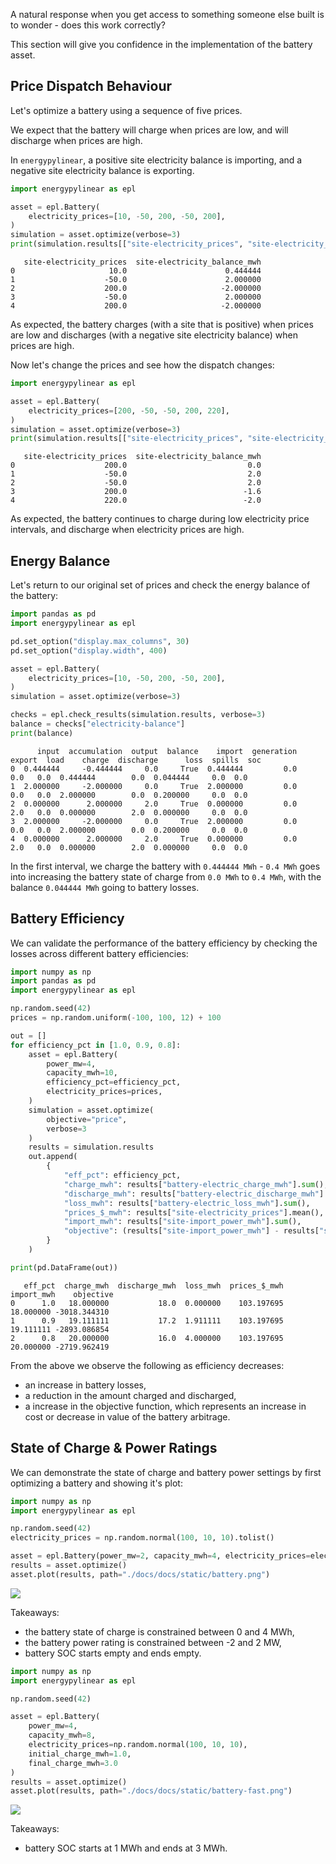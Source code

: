 A natural response when you get access to something someone else built is to wonder - does this work correctly?

This section will give you confidence in the implementation of the battery asset.

## Price Dispatch Behaviour

Let's optimize a battery using a sequence of five prices.

We expect that the battery will charge when prices are low, and will discharge when prices are high.

In `energypylinear`, a positive site electricity balance is importing, and a negative site electricity balance is exporting.

```python
import energypylinear as epl

asset = epl.Battery(
    electricity_prices=[10, -50, 200, -50, 200],
)
simulation = asset.optimize(verbose=3)
print(simulation.results[["site-electricity_prices", "site-electricity_balance_mwh"]])
```

```
   site-electricity_prices  site-electricity_balance_mwh
0                     10.0                      0.444444
1                    -50.0                      2.000000
2                    200.0                     -2.000000
3                    -50.0                      2.000000
4                    200.0                     -2.000000
```

As expected, the battery charges (with a site that is positive) when prices are low and discharges (with a negative site electricity balance) when prices are high.

Now let's change the prices and see how the dispatch changes:

```python
import energypylinear as epl

asset = epl.Battery(
    electricity_prices=[200, -50, -50, 200, 220],
)
simulation = asset.optimize(verbose=3)
print(simulation.results[["site-electricity_prices", "site-electricity_balance_mwh"]])
```

```
   site-electricity_prices  site-electricity_balance_mwh
0                    200.0                           0.0
1                    -50.0                           2.0
2                    -50.0                           2.0
3                    200.0                          -1.6
4                    220.0                          -2.0
```

As expected, the battery continues to charge during low electricity price intervals, and discharge when electricity prices are high.

## Energy Balance

Let's return to our original set of prices and check the energy balance of the battery:

```python
import pandas as pd
import energypylinear as epl

pd.set_option("display.max_columns", 30)
pd.set_option("display.width", 400)

asset = epl.Battery(
    electricity_prices=[10, -50, 200, -50, 200],
)
simulation = asset.optimize(verbose=3)

checks = epl.check_results(simulation.results, verbose=3)
balance = checks["electricity-balance"]
print(balance)
```

```
      input  accumulation  output  balance    import  generation  export  load    charge  discharge      loss  spills  soc
0  0.444444     -0.444444     0.0     True  0.444444         0.0     0.0   0.0  0.444444        0.0  0.044444     0.0  0.0
1  2.000000     -2.000000     0.0     True  2.000000         0.0     0.0   0.0  2.000000        0.0  0.200000     0.0  0.0
2  0.000000      2.000000     2.0     True  0.000000         0.0     2.0   0.0  0.000000        2.0  0.000000     0.0  0.0
3  2.000000     -2.000000     0.0     True  2.000000         0.0     0.0   0.0  2.000000        0.0  0.200000     0.0  0.0
4  0.000000      2.000000     2.0     True  0.000000         0.0     2.0   0.0  0.000000        2.0  0.000000     0.0  0.0
```

In the first interval, we charge the battery with `0.444444 MWh` - `0.4 MWh` goes into increasing the battery state of charge from `0.0 MWh` to `0.4 MWh`, with the balance `0.044444 MWh` going to battery losses.

## Battery Efficiency

We can validate the performance of the battery efficiency by checking the losses across different battery efficiencies:

```python
import numpy as np
import pandas as pd
import energypylinear as epl

np.random.seed(42)
prices = np.random.uniform(-100, 100, 12) + 100

out = []
for efficiency_pct in [1.0, 0.9, 0.8]:
    asset = epl.Battery(
        power_mw=4,
        capacity_mwh=10,
        efficiency_pct=efficiency_pct,
        electricity_prices=prices,
    )
    simulation = asset.optimize(
        objective="price",
        verbose=3
    )
    results = simulation.results
    out.append(
        {
            "eff_pct": efficiency_pct,
            "charge_mwh": results["battery-electric_charge_mwh"].sum(),
            "discharge_mwh": results["battery-electric_discharge_mwh"].sum(),
            "loss_mwh": results["battery-electric_loss_mwh"].sum(),
            "prices_$_mwh": results["site-electricity_prices"].mean(),
            "import_mwh": results["site-import_power_mwh"].sum(),
            "objective": (results["site-import_power_mwh"] - results["site-export_power_mwh"] * results["site-electricity_prices"]).sum(),
        }
    )

print(pd.DataFrame(out))
```

```
   eff_pct  charge_mwh  discharge_mwh  loss_mwh  prices_$_mwh  import_mwh    objective
0      1.0   18.000000           18.0  0.000000    103.197695   18.000000 -3018.344310
1      0.9   19.111111           17.2  1.911111    103.197695   19.111111 -2893.086854
2      0.8   20.000000           16.0  4.000000    103.197695   20.000000 -2719.962419
```

From the above we observe the following as efficiency decreases:

- an increase in battery losses,
- a reduction in the amount charged and discharged,
- a increase in the objective function, which represents an increase in cost or decrease in value of the battery arbitrage.

## State of Charge & Power Ratings

We can demonstrate the state of charge and battery power settings by first optimizing a battery and showing it's plot:

```python
import numpy as np
import energypylinear as epl

np.random.seed(42)
electricity_prices = np.random.normal(100, 10, 10).tolist()

asset = epl.Battery(power_mw=2, capacity_mwh=4, electricity_prices=electricity_prices)
results = asset.optimize()
asset.plot(results, path="./docs/docs/static/battery.png")
```

![](../static/battery.png)

Takeaways:

- the battery state of charge is constrained between 0 and 4 MWh,
- the battery power rating is constrained between -2 and 2 MW,
- battery SOC starts empty and ends empty.

```python
import numpy as np
import energypylinear as epl

np.random.seed(42)

asset = epl.Battery(
    power_mw=4,
    capacity_mwh=8,
    electricity_prices=np.random.normal(100, 10, 10),
    initial_charge_mwh=1.0,
    final_charge_mwh=3.0
)
results = asset.optimize()
asset.plot(results, path="./docs/docs/static/battery-fast.png")
```

![](../static/battery-fast.png)

Takeaways:

- battery SOC starts at 1 MWh and ends at 3 MWh.
